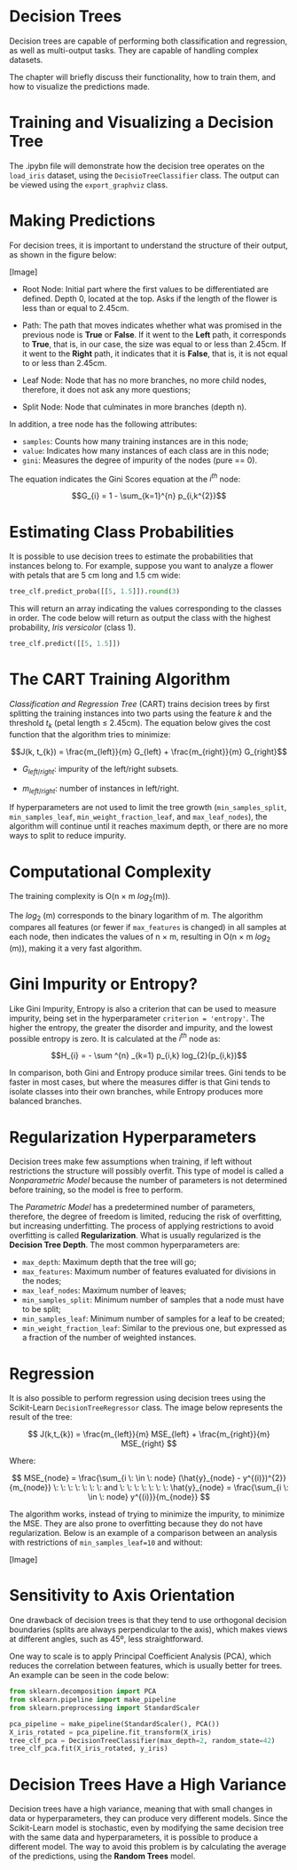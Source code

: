 # Decision Trees

Decision trees are capable of performing both classification and regression, as well as multi-output tasks. They are capable of handling complex datasets.

The chapter will briefly discuss their functionality, how to train them, and how to visualize the predictions made.


<!------------------------------------------------------------------------------------------------------------------------------->
<!------------------------------------------------------------------------------------------------------------------------------->
<!------------------------------------------------------------------------------------------------------------------------------->

# Training and Visualizing a Decision Tree

The .ipybn file will demonstrate how the decision tree operates on the `load_iris` dataset, using the `DecisioTreeClassifier` class. The output can be viewed using the `export_graphviz` class.

<!------------------------------------------------------------------------------------------------------------------------------->
<!------------------------------------------------------------------------------------------------------------------------------->
<!------------------------------------------------------------------------------------------------------------------------------->
# Making Predictions

For decision trees, it is important to understand the structure of their output, as shown in the figure below:

[Image]

- Root Node: Initial part where the first values ​​to be differentiated are defined. Depth 0, located at the top. Asks if the length of the flower is less than or equal to 2.45cm.

- Path: The path that moves indicates whether what was promised in the previous node is **True** or **False**. If it went to the **Left** path, it corresponds to **True**, that is, in our case, the size was equal to or less than 2.45cm. If it went to the **Right** path, it indicates that it is **False**, that is, it is not equal to or less than 2.45cm.

- Leaf Node: Node that has no more branches, no more child nodes, therefore, it does not ask any more questions;

- Split Node: Node that culminates in more branches (depth n).

In addition, a tree node has the following attributes:

- `samples`: Counts how many training instances are in this node;
- `value`: Indicates how many instances of each class are in this node;
- `gini`: Measures the degree of impurity of the nodes (pure == 0).

The equation indicates the Gini Scores equation at the $i^{th}$ node:

```math
G_{i} = 1 - \sum_{k=1}^{n} p_{i,k^{2}}
```

<!------------------------------------------------------------------------------------------------------------------------------->
<!------------------------------------------------------------------------------------------------------------------------------->
<!------------------------------------------------------------------------------------------------------------------------------->
# Estimating Class Probabilities

It is possible to use decision trees to estimate the probabilities that instances belong to. For example, suppose you want to analyze a flower with petals that are 5 cm long and 1.5 cm wide:

```python
tree_clf.predict_proba([[5, 1.5]]).round(3)
```

This will return an array indicating the values ​​corresponding to the classes in order. The code below will return as output the class with the highest probability, _Iris versicolor_ (class 1).

```python
tree_clf.predict([[5, 1.5]])
```

<!------------------------------------------------------------------------------------------------------------------------------->
<!------------------------------------------------------------------------------------------------------------------------------->
<!------------------------------------------------------------------------------------------------------------------------------->
# The CART Training Algorithm

_Classification and Regression Tree_ (CART) trains decision trees by first splitting the training instances into two parts using the feature $k$ and the threshold $t_{k}$ (petal length $\leq$ 2.45cm). The equation below gives the cost function that the algorithm tries to minimize:

```math
J(k, t_{k}) = \frac{m_{left}}{m} G_{left} + \frac{m_{right}}{m} G_{right}
```

- $G_{left/right}$: impurity of the left/right subsets.

- $m_{left/right}$: number of instances in left/right.

If hyperparameters are not used to limit the tree growth (`min_samples_split`, `min_samples_leaf`, `min_weight_fraction_leaf`, and `max_leaf_nodes`), the algorithm will continue until it reaches maximum depth, or there are no more ways to split to reduce impurity.

<!------------------------------------------------------------------------------------------------------------------------------->
<!------------------------------------------------------------------------------------------------------------------------------->
<!------------------------------------------------------------------------------------------------------------------------------->


# Computational Complexity

The training complexity is O(n × m $log_{2}$(m)).

The $log _{2}$ (m) corresponds to the binary logarithm of m. The algorithm compares all features (or fewer if `max_features` is changed) in all samples at each node, then indicates the values ​​of n × m, resulting in O(n × m $log _{2}$ (m)), making it a very fast algorithm.



<!------------------------------------------------------------------------------------------------------------------------------->
<!------------------------------------------------------------------------------------------------------------------------------->
<!------------------------------------------------------------------------------------------------------------------------------->

# Gini Impurity or Entropy?

Like Gini Impurity, Entropy is also a criterion that can be used to measure impurity, being set in the hyperparameter `criterion = 'entropy'`. The higher the entropy, the greater the disorder and impurity, and the lowest possible entropy is zero. It is calculated at the $i^{th}$ node as:

```math
H_{i} = - \sum ^{n} _{k=1} p_{i,k} log_{2}(p_{i,k})
```

In comparison, both Gini and Entropy produce similar trees. Gini tends to be faster in most cases, but where the measures differ is that Gini tends to isolate classes into their own branches, while Entropy produces more balanced branches.


<!------------------------------------------------------------------------------------------------------------------------------->
<!------------------------------------------------------------------------------------------------------------------------------->
<!------------------------------------------------------------------------------------------------------------------------------->

# Regularization Hyperparameters

Decision trees make few assumptions when training, if left without restrictions the structure will possibly overfit. This type of model is called a _Nonparametric Model_ because the number of parameters is not determined before training, so the model is free to perform.

The _Parametric Model_ has a predetermined number of parameters, therefore, the degree of freedom is limited, reducing the risk of overfitting, but increasing underfitting. The process of applying restrictions to avoid overfitting is called **Regularization**. What is usually regularized is the **Decision Tree Depth**. The most common hyperparameters are:

- `max_depth`: Maximum depth that the tree will go;
- `max_features`: Maximum number of features evaluated for divisions in the nodes;
- `max_leaf_nodes`: Maximum number of leaves;
- `min_samples_split`: Minimum number of samples that a node must have to be split;
- `min_samples_leaf`: Minimum number of samples for a leaf to be created;
- `min_weight_fraction_leaf`: Similar to the previous one, but expressed as a fraction of the number of weighted instances.
  

<!------------------------------------------------------------------------------------------------------------------------------->
<!------------------------------------------------------------------------------------------------------------------------------->
<!------------------------------------------------------------------------------------------------------------------------------->
# Regression

It is also possible to perform regression using decision trees using the Scikit-Learn `DecisionTreeRegressor` class. The image below represents the result of the tree:

```math

J(k,t_{k}) = \frac{m_{left}}{m} MSE_{left} + \frac{m_{right}}{m} MSE_{right} 

```

Where:

```math

MSE_{node} = \frac{\sum_{i \: \in \: node} (\hat{y}_{node} - y^{(i)})^{2}}{m_{node}}

\: \: \: \: \: \: \:
and
\: \: \: \: \: \: \:

\hat{y}_{node} = \frac{\sum_{i \: \in \: node} y^{(i)}}{m_{node}}

```


The algorithm works, instead of trying to minimize the impurity, to minimize the MSE. They are also prone to overfitting because they do not have regularization. Below is an example of a comparison between an analysis with restrictions of `min_samples_leaf=10` and without:

[Image]

<!------------------------------------------------------------------------------------------------------------------------------->
<!------------------------------------------------------------------------------------------------------------------------------->
<!------------------------------------------------------------------------------------------------------------------------------->

# Sensitivity to Axis Orientation

One drawback of decision trees is that they tend to use orthogonal decision boundaries (splits are always perpendicular to the axis), which makes views at different angles, such as 45º, less straightforward.

One way to scale is to apply Principal Coefficient Analysis (PCA), which reduces the correlation between features, which is usually better for trees. An example can be seen in the code below:

```python
from sklearn.decomposition import PCA
from sklearn.pipeline import make_pipeline
from sklearn.preprocessing import StandardScaler

pca_pipeline = make_pipeline(StandardScaler(), PCA())
X_iris_rotated = pca_pipeline.fit_transform(X_iris)
tree_clf_pca = DecisionTreeClassifier(max_depth=2, random_state=42)
tree_clf_pca.fit(X_iris_rotated, y_iris)
```

<!------------------------------------------------------------------------------------------------------------------------------->
<!------------------------------------------------------------------------------------------------------------------------------->
<!------------------------------------------------------------------------------------------------------------------------------->

# Decision Trees Have a High Variance

Decision trees have a high variance, meaning that with small changes in data or hyperparameters, they can produce very different models. Since the Scikit-Learn model is stochastic, even by modifying the same decision tree with the same data and hyperparameters, it is possible to produce a different model. The way to avoid this problem is by calculating the average of the predictions, using the **Random Trees** model.
